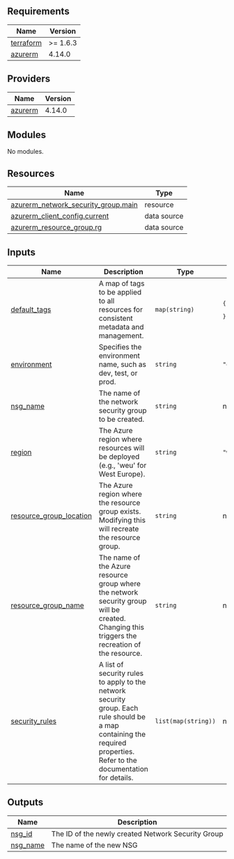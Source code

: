 ## Requirements

| Name | Version |
|------|---------|
| <a name="requirement_terraform"></a> [terraform](#requirement\_terraform) | >= 1.6.3 |
| <a name="requirement_azurerm"></a> [azurerm](#requirement\_azurerm) | 4.14.0 |

## Providers

| Name | Version |
|------|---------|
| <a name="provider_azurerm"></a> [azurerm](#provider\_azurerm) | 4.14.0 |

## Modules

No modules.

## Resources

| Name | Type |
|------|------|
| [azurerm_network_security_group.main](https://registry.terraform.io/providers/hashicorp/azurerm/4.14.0/docs/resources/network_security_group) | resource |
| [azurerm_client_config.current](https://registry.terraform.io/providers/hashicorp/azurerm/4.14.0/docs/data-sources/client_config) | data source |
| [azurerm_resource_group.rg](https://registry.terraform.io/providers/hashicorp/azurerm/4.14.0/docs/data-sources/resource_group) | data source |

## Inputs

| Name | Description | Type | Default | Required |
|------|-------------|------|---------|:--------:|
| <a name="input_default_tags"></a> [default\_tags](#input\_default\_tags) | A map of tags to be applied to all resources for consistent metadata and management. | `map(string)` | <pre>{<br/>  "ManagedByTerraform": "True"<br/>}</pre> | no |
| <a name="input_environment"></a> [environment](#input\_environment) | Specifies the environment name, such as dev, test, or prod. | `string` | `"dev"` | no |
| <a name="input_nsg_name"></a> [nsg\_name](#input\_nsg\_name) | The name of the network security group to be created. | `string` | n/a | yes |
| <a name="input_region"></a> [region](#input\_region) | The Azure region where resources will be deployed (e.g., 'weu' for West Europe). | `string` | `"weu"` | no |
| <a name="input_resource_group_location"></a> [resource\_group\_location](#input\_resource\_group\_location) | The Azure region where the resource group exists. Modifying this will recreate the resource group. | `string` | n/a | yes |
| <a name="input_resource_group_name"></a> [resource\_group\_name](#input\_resource\_group\_name) | The name of the Azure resource group where the network security group will be created. Changing this triggers the recreation of the resource. | `string` | n/a | yes |
| <a name="input_security_rules"></a> [security\_rules](#input\_security\_rules) | A list of security rules to apply to the network security group. Each rule should be a map containing the required properties. Refer to the documentation for details. | `list(map(string))` | n/a | yes |

## Outputs

| Name | Description |
|------|-------------|
| <a name="output_nsg_id"></a> [nsg\_id](#output\_nsg\_id) | The ID of the newly created Network Security Group |
| <a name="output_nsg_name"></a> [nsg\_name](#output\_nsg\_name) | The name of the new NSG |
